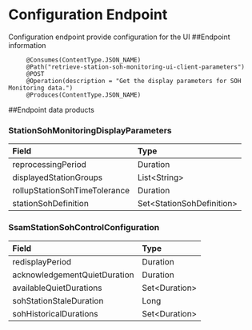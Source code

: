 # Configuration Endpoint
Configuration endpoint provide configuration for the UI
##Endpoint information

```  
     @Consumes(ContentType.JSON_NAME)
     @Path("retrieve-station-soh-monitoring-ui-client-parameters")
     @POST
     @Operation(description = "Get the display parameters for SOH Monitoring data.")
     @Produces(ContentType.JSON_NAME) 
```

##Endpoint data products

### StationSohMonitoringDisplayParameters

|Field|Type|
|:----|:-----|
|reprocessingPeriod|Duration|
|displayedStationGroups|List\<String>|
|rollupStationSohTimeTolerance|Duration|
|stationSohDefinition|Set\<StationSohDefinition>|
### SsamStationSohControlConfiguration

|Field|Type|
|:----|:-----|
|redisplayPeriod|Duration|
|acknowledgementQuietDuration|Duration|
|availableQuietDurations|Set\<Duration>|
|sohStationStaleDuration|Long|
|sohHistoricalDurations|Set\<Duration>|

